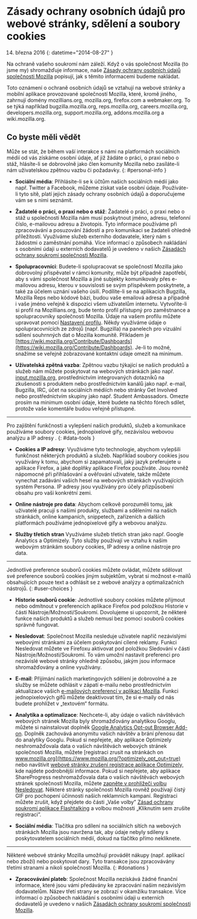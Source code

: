 # Zásady ochrany osobních údajů pro webové stránky, sdělení a soubory cookies

14. března 2016
{: datetime="2014-08-27" }

Na ochraně vašeho soukromí nám záleží. Když o vás společnost Mozilla (to jsme my) shromažďuje informace, naše [Zásady ochrany osobních údajů společnosti Mozilla](http://www.mozilla.org/en-US/privacy/) popisují, jak s těmito informacemi budeme nakládat.

Toto oznámení o ochraně osobních údajů se vztahují na webové stránky a mobilní aplikace provozované společností Mozilla, které, kromě jiného, zahrnují domény mozillians.org, mozilla.org, firefox.com a webmaker.org. To se týká například bugzilla.mozilla.org, reps.mozilla.org, careers.mozilla.org, developers.mozilla.org, support.mozilla.org, addons.mozilla.org a wiki.mozilla.org.

## Co byste měli vědět

Může se stát, že během vaší interakce s námi na platformách sociálních médií od vás získáme osobní údaje, ať již žádáte o práci, o praxi nebo o stáž, hlásíte-li se dobrovolně jako člen komunity Mozilla nebo zasíláte-li nám uživatelskou zpětnou vazbu či požadavky. 
{: #personal-info }

* **Sociální média**: Přihlásíte-li se k účtům našich sociálních médií jako např. Twitter a Facebook, můžeme získat vaše osobní údaje. Používáte-li tyto sítě, platí jejich zásady ochrany osobních údajů a doporučujeme vám se s nimi seznámit.  

* **Žadatelé o práci, o praxi nebo o stáž**: Žadatelé o práci, o praxi nebo o stáž u společnosti Mozilla nám musí poskytnout jméno, adresu, telefonní číslo, e-mailovou adresu a životopis. Tyto informace používáme při zpracovávání a posuzování žádostí a pro komunikaci se žadateli ohledně příležitostí. Využíváme služeb externího dodavatele, který nám s žádostmi o zaměstnání pomáhá. Více informací o způsobech nakládání s osobními údaji u externích dodavatelů je uvedeno v našich [Zásadách ochrany soukromí společnosti Mozilla](http://www.mozilla.org/en-US/privacy/).

* **Spolupracovníci**: Budete-li spolupracovat se společností Mozilla jako dobrovolný přispěvatel v rámci komunity, může být případně zapotřebí, aby s vámi společnost Mozilla a jiné subjekty komunikovaly přes e-mailovou adresu, kterou v souvislosti se svým příspěvkem poskytnete, a také za účelem uznání vašeho úsilí. Podílíte-li se na aplikacích Bugzilla, Mozilla Reps nebo kódové bázi, budou vaše emailová adresa a případně i vaše jméno veřejně k dispozici všem uživatelům internetu. Vytvoříte-li si profil na Mozillians.org, bude tento profil přístupný pro zaměstnance a spolupracovníky společnosti Mozilla. Údaje na vašem profilu můžete upravovat pomocí [Nastavení profilu](https://mozillians.org/user/edit). Někdy využíváme údaje o spolupracovnících ze zdrojů (např. Bugzilla) na panelech pro vizuální sdílení souhrnných dat o Mozilla komunitě. Příkladem je [https://wiki.mozilla.org/Contribute/Dashboards](https://wiki.mozilla.org/Contribute/Dashboards). Je-li to možné, snažíme se veřejně zobrazované kontaktní údaje omezit na minimum.

* **Uživatelská zpětná vazba**:  Zpětnou vazbu týkající se našich produktů a služeb nám můžete poskytovat na webových stránkách jako např. [input.mozilla.org](https://input.mozilla.org/), prostřednictvím integrovaných dotazníků na zkušenosti s produktem nebo prostřednictvím kanálů jako např. e-mail, Bugzilla, IRC, účet na sociálních médiích nebo stránky Get Involved nebo prostřednictvím skupiny jako např. Student Ambassadors. Omezte prosím na minimum osobní údaje, které budete na těchto fórech sdílet, protože vaše komentáře budou veřejně přístupné.

---------------------------------------

Pro zajištění funkčnosti a vylepšení našich produktů, služeb a komunikace používáme soubory cookies, jednopixelové gify, nezávislou webovou analýzu a IP adresy . 
{: #data-tools }

* **Cookies a IP adresy**: Využíváme tyto technologie, abychom vylepšili funkčnost některých produktů a služeb. Například soubory cookies jsou využívány k tomu, abychom si zapamatovali, jaký jazyk preferujete u aplikace Firefox, a jaké doplňky aplikace Firefox používáte. Jsou rovněž nápomocné při přihlašování a ověřování uživatele, takže můžete vynechat zadávání vašich hesel na webových stránkách využívajících systém Persona.   IP adresy jsou využívány pro účely přizpůsobení obsahu pro vaši konkrétní zemi.

* **Online nástroje pro data**: Abychom celkově porozuměli tomu, jak uživatelé pracují s našimi produkty, službami a sděleními na našich stránkách, online kampaních, snippetech, zařízeních a dalších platformách používáme jednopixelové gify a webovou analýzu. 

* **Služby třetích stran** Využíváme služeb třetích stran jako např. Google Analytics a Optimizely.  Tyto služby používají ve vztahu k našim webovým stránkám soubory cookies, IP adresy a online nástroje pro data.  

---------------------------------------

Jednotlivé preference souborů cookies můžete ovládat, můžete sdělovat své preference souborů cookies jiným subjektům, vybrat si možnost e-mailů obsahujících pouze text a odhlásit se z webové analýzy a optimalizačních nástrojů. 
{: #user-choices }

* **Historie souborů cookie**: Jednotlivé soubory cookies můžete přijmout nebo odmítnout v preferencích aplikace Firefox pod položkou Historie v části Nástroje/Možnosti/Soukromí. Dovolujeme si upozornit, že některé funkce našich produktů a služeb nemusí bez pomoci souborů cookies správně fungovat.

* **Nesledovat**: Společnost Mozilla nesleduje uživatele napříč nezávislými webovými stránkami za účelem poskytování cílené reklamy.  Funkci Nesledovat můžete ve Firefoxu aktivovat pod položkou Sledování v části Nástroje/Možnosti/Soukromí. To vám umožní nastavit preferenci pro nezávislé webové stránky ohledně způsobu, jakým jsou informace shromažďovány a online využívány.  

* **E-mail**: Přijímání našich marketingových sdělení je dobrovolné a ze služby se můžete odhlásit v zápatí e-mailu nebo prostřednictvím aktualizace vašich [e-mailových preferencí v aplikaci Mozilla](https://www.mozilla.org/en-US/newsletter/recovery/). Funkci jednopixelových gifů můžete deaktivovat tím, že si e-maily od nás budete prohlížet v „textovém“ formátu.  

* **Analytika a optimalizace**: Nechcete-li, aby údaje o vašich návštěvách webových stránek Mozilla byly shromažďovány analytikou Googlu, můžete si nainstalovat doplněk [Google Analytics Opt-out Browser Add-on](https://tools.google.com/dlpage/gaoptout). Doplněk zachovává anonymitu vašich návštěv a brání přenosu dat do analytiky Googlu.
Pokud si nepřejete, aby aplikace Optimizely neshromažďovala data o vašich návštěvách webových stránek společnosti Mozilla, můžete [registraci zrusit na stránkách on www.mozilla.org](https://www.mozilla.org/?optimizely_opt_out=true) nebo navštívit [webové stránky zrušení registrace aplikace Optimizely,](https://www.optimizely.com/opt_out) kde najdete podrobnější informace. Pokud si nepřejete, aby aplikace ShareProgress neshromažďovala data o vašich návštěvách webových stránek společnosti Mozilla, můžete [zapněte v prohlížeči volbu Nesledovat](https://support.mozilla.org/kb/how-do-i-turn-do-not-track-feature). Některé stránky společnosti Mozilla rovněž používají čistý GIF pro pochopení účinnosti našich reklamních kampaní.  Registraci můžete zrušit, když přejdete do části „Vaše volby” [Zásad ochrany soukromí aplikace Flashtalking](http://www.flashtalking.com/us/privacypolicy) a volbou možnosti „Kliknutím sem zrušíte registraci”.

* **Sociální média**: Tlačítka pro sdílení na sociálních sítích na webových stránkách Mozilla jsou navržena tak, aby údaje nebyly sdíleny s poskytovatelem sociálních médií, dokud na tlačítko přímo nekliknete.

---------------------------------------

Některé webové stránky Mozilla umožňují provádět nákupy (např. aplikací nebo zboží) nebo poskytovat dary. Tyto transakce jsou zpracovávány třetími stranami a nikoli společností Mozilla. 
{: #donations }

* **Zpracovávání plateb**:   Společnost Mozilla nezískává žádné finanční informace, které jsou vámi předávány ke zpracování našim nezávislým dodavatelům. Název třetí strany se zobrazí v okamžiku transakce.  Více informací o způsobech nakládání s osobními údaji u externích dodavatelů je uvedeno v našich [Zásadách ochrany soukromí společnosti Mozilla](http://www.mozilla.org/en-US/privacy/).  
